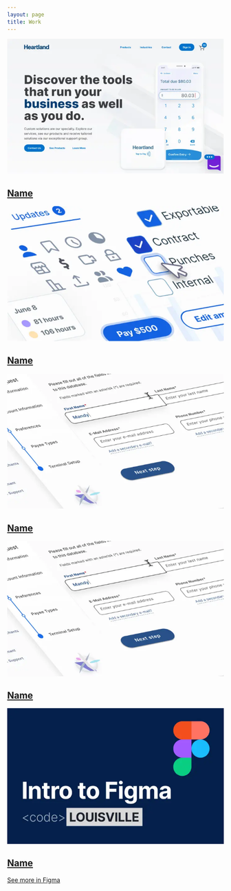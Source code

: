 ```yaml
---
layout: page
title: Work
---
```

<main class="main work">
    <section class="work-item">
        <a class="a item-wrapper" href="//www.figma.com/deck/UERQURaUcK0Lkq0kFNAgq3/Untitled?node-id=1-62&t=sTNvOLC5sVvb7jwf-1" aria-label="See more about Product X on Figma" target="_blank">
            <img class="work-teaser" src="/images/portfolio-items/color-exploration.webp" alt="Description of the image">
            <h2 class="h2 project-name">Name</h2>
        </a>
    </section>
    <section class="work-item">
        <a class="a item-wrapper" href="//www.figma.com/deck/UERQURaUcK0Lkq0kFNAgq3/Untitled?node-id=1-62&t=sTNvOLC5sVvb7jwf-1" aria-label="See more about Product X on Figma" target="_blank">
            <img class="work-teaser" src="/images/portfolio-items/vega-design-system.webp" alt="Description of the image">
            <h2 class="h2 project-name">Name</h2>
        </a>
    </section>
    <section class="work-item">
        <a class="a item-wrapper" href="//www.figma.com/deck/UERQURaUcK0Lkq0kFNAgq3/Untitled?node-id=1-62&t=sTNvOLC5sVvb7jwf-1" aria-label="See more about Product X on Figma" target="_blank">
            <img class="work-teaser" src="/images/portfolio-items/vision.webp" alt="Description of the image">
            <h2 class="h2 project-name">Name</h2>
        </a>
    </section>
        <section class="work-item">
        <a class="a item-wrapper" href="//www.figma.com/deck/UERQURaUcK0Lkq0kFNAgq3/Untitled?node-id=1-62&t=sTNvOLC5sVvb7jwf-1" aria-label="See more about Product X on Figma" target="_blank">
            <img class="work-teaser" src="/images/portfolio-items/vision.webp" alt="Description of the image">
            <h2 class="h2 project-name">Name</h2>
        </a>
    </section>
    <section class="work-item">
        <a class="a item-wrapper" href="//www.figma.com/deck/UERQURaUcK0Lkq0kFNAgq3/Untitled?node-id=1-62&t=sTNvOLC5sVvb7jwf-1" aria-label="See more about Product X on Figma" target="_blank">
            <img class="work-teaser" src="/images/portfolio-items/figma-intro.webp" alt="Description of the image">
            <h2 class="h2 project-name">Name</h2>
        </a>
    </section>
    <section class="eop-cta">
        <a class="a arrow-link" href="//www.figma.com/@jmwii1981" target="_blank">See more in Figma</a>
    </section>
</main>